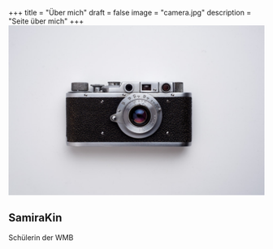 +++
title = "Über mich"
draft = false
image = "camera.jpg"
description = "Seite über mich"
+++
![](camera.jpg)

## SamiraKin

Schülerin der WMB
